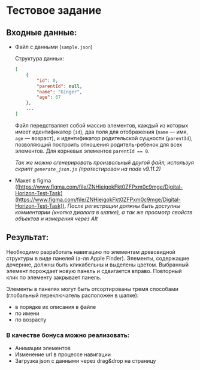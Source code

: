 # Тестовое задание

## Входные данные:
* Файл с данными (`sample.json`)

    Структура данных:
    ```json
    [
        {
            "id": 0,
            "parentId": null,
            "name": "Ginger",
            "age": 67
        },
        ...
    ]
    ```
    Файл передстваляет собой массив элементов, каждый из которых имеет идентификатор (`id`), два поля для отображения (`name` &mdash; имя, `age` &mdash; возраст), и идентификатор родительской сущности (`parentId`), позволяющий построить отношения родитель-ребенок для всех элементов. Для корневых элементов `parentId == 0`.

    *Так же можно сгенерировать произвольный другой файл, используя скрипт `generate_json.js` (протестирован на node v9.11.2)*

* Макет в figma ([https://www.figma.com/file/ZNHieigokFkt0ZFPxm0c9mge/Digital-Horizon-Test-Task](https://www.figma.com/file/ZNHieigokFkt0ZFPxm0c9mge/Digital-Horizon-Test-Task)). *После регистрации должны быть доступны комментарии (кнопка диалога в шапке), а так же просмотр свойств объектов и измерения через Alt*

## Результат:
Необходимо разработать навигацию по элементам древовидной структуры в виде панелей (а-ля Apple Finder). Элементы, содержащие дочерние, должны быть кликабельны и выделены цветом. Выбранный элемент порождает новую панель и сдвигается вправо. Повторный клик по элементу закрывает панель.

Элементы в панелях могут быть отсортированы тремя способами (глобальный переключатель расположен в шапке):
* в порядке их описания в файле
* по имени
* по возрасту

### В качестве бонуса можно реализовать:
* Анимации элементов
* Изменение url в процессе навигации
* Загрузка json с данными через drag&drop на страницу
